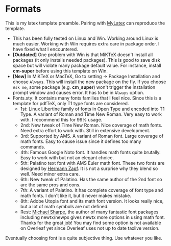 # Formats

This is my latex template preamble. Pairing with [MyLatex](https://github.com/kwang0913/MyLatex/tree/main/Example) can reproduce the template.

- This has been fully tested on Linux and Win. Working around Linux is much easier. Working with Win requires extra care in package order. I have fixed what I encountered.
- __[Outdated]__ One problem with Win is that MiKTeX doesn't install all packages (it only installs needed packages). This is good to save disk space but will violate many package default value. For instance, install __cm-super__ before using this template on Win.
- __[New]__ In MiKTeX or MacTeX, Go to setting $\rightarrow$ Package Installation and choose `Always`. This will install the new package on the fly. If you choose `Ask me`, some package (e.g. __cm_super__) won't trigger the installation prompt window and causes error. It has to be in `Always` option.
- Fonts.sty: It contains many fonts families that I feel nice. Since this is a template for pdfTeX, only T1 type fonts are considered.
  - 1st: Linux Libertine family of fonts in Open Type and encoded into T1 Type. A variant of Roman and Time New Roman. Very easy to work with. I recommend this for 99% usage.
  - 2nd: New tweak of Time New Roman. Nice coverage of math fonts. Need extra effort to work with. Still in extensive development.
  - 3rd: Supported by AMS. A variant of Roman font. Large coverage of math fonts. Easy to cause issue since it defines too many commands.
  - 4th: Famous Google Noto font. It handles math fonts quite brutally. Easy to work with but not an elegant choice.
  - 5th: Palatino text font with AMS Euler math font. These two fonts are designed by [Hermann Zapf](https://en.wikipedia.org/wiki/Hermann_Zapf). It is not a surprise why they blend so well. Need minor extra care.
  - 6th: New tweak of Palatino. Has the same author of the 2nd font so are the same pros and cons.
  - 7th: A variant of Palatino. It has complete coverage of font type and math fonts. I don't like it, but it never makes mistake.
  - 8th: Adobe Utopia font and its math font version. It looks really nice, but a lot of math symbols are not defined.
  - Rest: [Michael Sharpe](https://ctan.org/author/sharpe), the author of many fantastic font packages including newtx/newpx gives newtx more options in using math font. Thanks for the great job! You may find some option is not available on Overleaf yet since Overleaf uses not up to date taxlive version.

Eventually choosing font is a quite subjective thing. Use whatever you like.
